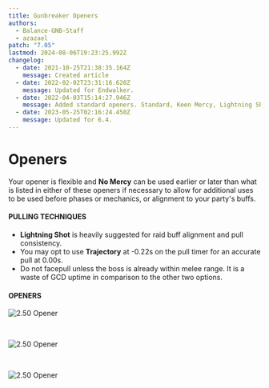```yaml
---
title: Gunbreaker Openers
authors:
  - Balance-GNB-Staff
  - azazael
patch: "7.05"
lastmod: 2024-08-06T19:23:25.992Z
changelog:
  - date: 2021-10-25T21:38:35.164Z
    message: Created article
  - date: 2022-02-02T23:31:16.620Z
    message: Updated for Endwalker.
  - date: 2022-04-03T15:14:27.946Z
    message: Added standard openers. Standard, Keen Mercy, Lightning Shot.
  - date: 2023-05-25T02:16:24.450Z
    message: Updated for 6.4.
---
```

# Openers

Your opener is flexible and **No Mercy** can be used earlier or later than what is listed in either of these openers if necessary to allow for additional uses to be used before phases or mechanics, or alignment to your party's buffs.

#### PULLING TECHNIQUES

* **Lightning Shot** is heavily suggested for raid buff alignment and pull consistency.
* You may opt to use **Trajectory** at -0.22s on the pull timer for an accurate pull at 0.00s.
* Do not facepull unless the boss is already within melee range. It is a waste of GCD uptime in comparison to the other two options.

#### OPENERS

![2.50 Opener](/img/jobs/gbn/2.4opener_7.1_1.1.png "2.50 Opener")

</br>

![2.50 Opener](/img/jobs/gbn/2.5opener_7.1_1.2.png "2.50 Opener")

</br>

![2.50 Opener](/img/jobs/gbn/rotation_gnb_7.1_1.3.png "2.50 Opener")